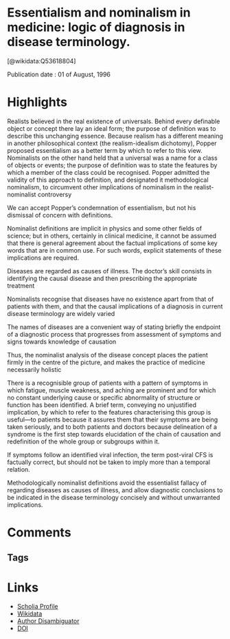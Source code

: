 
Essentialism and nominalism in medicine: logic of diagnosis in disease terminology.
===================================================================================
  
  [@wikidata:Q53618804]  
  
Publication date : 01 of August, 1996  

# Highlights


Realists believed
in the real existence of universals. Behind every definable
object or concept there lay an ideal form; the purpose of
definition was to describe this unchanging essence.
Because realism has a different meaning in another
philosophical context (the realism-idealism dichotomy),
Popper proposed essentialism as a better term by which to
refer to this view. Nominalists on the other hand held that
a universal was a name for a class of objects or events; the
purpose of definition was to state the features by which a
member of the class could be recognised. Popper admitted
the validity of this approach to definition, and designated
it methodological nominalism, to circumvent other
implications of nominalism in the realist-nominalist
controversy

We can accept Popper’s condemnation of essentialism,
but not his dismissal of concern with definitions.

Nominalist definitions are
implicit in physics and some other fields of science; but in
others, certainly in clinical medicine, it cannot be assumed
that there is general agreement about the factual
implications of some key words that are in common use.
For such words, explicit statements of these implications
are required.

Diseases are regarded as causes of illness. The
doctor’s skill consists in identifying the causal disease and
then prescribing the appropriate treatment

Nominalists recognise that diseases have no existence
apart from that of patients with them, and that the causal
implications of a diagnosis in current disease terminology
are widely varied

The names of diseases are a convenient
way of stating briefly the endpoint of a diagnostic process
that progresses from assessment of symptoms and signs
towards knowledge of causation

Thus, the
nominalist analysis of the disease concept places the
patient firmly in the centre of the picture, and makes the
practice of medicine necessarily holistic

There is a
recognisible group of patients with a pattern of symptoms
in which fatigue, muscle weakness, and aching are
prominent and for which no constant underlying cause or
specific abnormality of structure or function has been
identified. A brief term, conveying no unjustified
implication, by which to refer to the features characterising
this group is useful—to patients because it assures them
that their symptoms are being taken seriously, and to both
patients and doctors because delineation of a syndrome is
the first step towards elucidation of the chain of causation
and redefinition of the whole group or subgroups within it.

If symptoms follow an identified viral infection, the term
post-viral CFS is factually correct, but should not be taken
to imply more than a temporal relation.

Methodologically nominalist definitions avoid the
essentialist fallacy of regarding diseases as causes of illness,
and allow diagnostic conclusions to be indicated in the
disease terminology concisely and without unwarranted
implications.
# Comments

## Tags

# Links
  
 * [Scholia Profile](https://scholia.toolforge.org/work/Q53618804)  
 * [Wikidata](https://www.wikidata.org/wiki/Q53618804)  
 * [Author Disambiguator](https://author-disambiguator.toolforge.org/work_item_oauth.php?id=Q53618804&batch_id=&match=1&author_list_id=&doit=Get+author+links+for+work)  
 * [DOI](https://doi.org/10.1016/S0140-6736(96)02049-1)  
